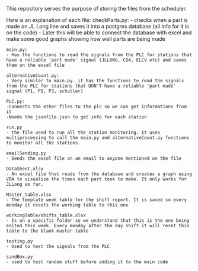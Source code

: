 This repository serves the purpose of storing the files from the scheduler.

Here is an explanation of each file: 
    checkParts.py:
    - checks when a part is made on JL Long line and saves it into a postgres database (all info for it is on the code)
    - Later this will be able to connect the database with excel and make some good graphs showing how well parts are being made
    
    main.py:
    - Has the functions to read the signals from the PLC for stations that have a reliable 'part made' signal (JLLONG, CD4, ELCV etc) and saves them on the excel file 
    
    alternativeCount.py:
    - Very similar to main.py. it has the functions to read the signals from the PLC for stations that DON'T have a reliable 'part made' signal (P1, P2, P3, schuller) 

    PLC.py:
    -Connects the other files to the plc so we can get informations from it
    -Needs the jsonfile.json to get info for each station

    run.py
    - the file used to run all the station monitoring. It uses multiprocessing to call the main.py and alternativeCount.py functions to monitor all the stations. 

    emailSending.py
    - Sends the excel file on an email to anyone mentioned on the file 

    DataSheet.xlsx
    - An excel file that reads from the database and creates a graph using VBA to visualize the times each part took to make. It only works for JLLong so far.

    Master_table.xlsx
    - The template week table for the shift report. It is saved so every monday it resets the working table to this one

    workingTable/shifts_table.xlsx
    - Is on a specific folder so we understand that this is the one being edited this week. Every monday after the day shift it will reset this table to the blank master table

    testing.py
    - Used to test the signals from the PLC

    sandBox.py
    - used to test random stuff before adding it to the main code

